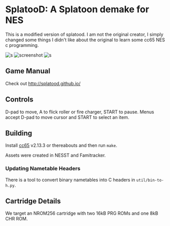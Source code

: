 # SplatooD: A Splatoon demake for NES

This is a modified version of splatood. I am not the original creator, I simply changed some things I didn't like about the original to learn some cc65 NES c programming.

![s](https://i.imgur.com/E1oPhVa.png) ![screenshot](http://i.imgur.com/jGOvsaF.png) ![s](https://i.imgur.com/y7Z1OsG.png)

## Game Manual

Check out http://splatood.github.io/

## Controls

D-pad to move, A to flick roller or fire charger, START to pause. Menus accept D-pad to move cursor and START to select an item.

## Building

Install [cc65](ftp://ftp.musoftware.de/pub/uz/cc65/cc65-sources-2.13.3.tar.bz2) v2.13.3 or thereabouts and then run `make`.

Assets were created in NESST and Famitracker.

### Updating Nametable Headers

There is a tool to convert binary nametables into C headers in `util/bin-to-h.py`.

## Cartridge Details

We target an NROM256 cartridge with two 16kB PRG ROMs and one 8kB CHR ROM.
